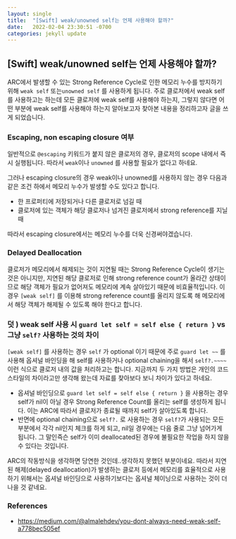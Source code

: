 ```yaml
---
layout: single
title:  "[Swift] weak/unowned self는 언제 사용해야 할까?"
date:   2022-02-04 23:30:51 -0700
categories: jekyll update
---
```


## [Swift] weak/unowned self는 언제 사용해야 할까?
ARC에서 발생할 수 있는 Strong Reference Cycle로 인한 메모리 누수를 방지하기 위해 `weak self` 또는`unowned self` 를 사용하게 됩니다. 주로 클로저에서 weak self를 사용하고는 하는데 모든 클로저에 weak self를 사용해야 하는지, 그렇지 않다면 어떤 부분에 weak self를 사용해야 하는지 알아보고자 찾아본 내용을 정리하고자 글을 쓰게 되었습니다.

### Escaping, non escaping closure 여부

일반적으로 `@escaping` 키워드가 붙지 않은 클로저의 경우, 클로저의 scope 내에서 즉시 실행됩니다. 따라서 `weak`이나 `unowned` 를 사용할 필요가 없다고 하네요.

그러나 escaping closure의 경우 weak이나 unowned를 사용하지 않는 경우 다음과 같은 조건 하에서 메모리 누수가 발생할 수도 있다고 합니다.

- 한 프로퍼티에 저장되거나 다른 클로저로 넘길 때
- 클로저에 있는 객체가 해당 클로저나 넘겨진 클로저에서 strong reference를 지닐 때

따라서 escaping closure에서는 메모리 누수를 더욱 신경써야겠습니다.

### Delayed Deallocation

클로저가 메모리에서 해제되는 것이 지연될 때는 Strong Reference Cycle이 생기는 것은 아니지만, 지연된 해당 클로저로 인해 strong reference count가 올라간 상태이므로 해당 객체가 필요가 없어져도 메모리에 계속 살아있기 때문에 비효율적입니다. 이 경우 `[weak self]` 를 이용해  strong reference count를 올리지 않도록 해 메모리에서 해당 객체가 해제될 수 있도록 해야 한다고 합니다.

### 덧 ) weak self 사용 시 `guard let self = self else { return }` vs 그냥 `self?` 사용하는 것의 차이

`[weak self]` 를 사용하는 경우 `self` 가 optional 이기 때문에 주로 `guard let ~~` 를 사용해 옵셔널 바인딩을 해 self를 사용하거나 optional chaining을 해서 `self?.~~~~`  이런 식으로 클로저 내의 값을 처리하고는 합니다. 지금까지 두 가지 방법은 개인의 코드 스타일의 차이라고만 생각해 왔는데 자료를 찾아보다 보니 차이가 있다고 하네요.

- 옵셔널 바인딩으로 `guard let self = self else { return }` 을 사용하는 경우 self가 nil이 아닐 경우 Strong Reference Count를 올리는 self를 생성하게 됩니다. 이는 ARC에 따라서 클로저가 종료될 때까지 self가 살아있도록 합니다.
- 반면에 optional chaining으로 `self?.` 로 사용하는 경우 `self?`가 사용되는 모든 부분에서 각각 nil인지 체크를 하게 되고, nil일 경우에는 다음 줄로 그냥 넘어가게 됩니다. 그 말인즉슨 self가 이미 deallocated된 경우에 불필요한 작업을 하지 않을 수 있다는 것입니다.

ARC의 작동방식을 생각하면 당연한 것인데..생각하지 못했던 부분이네요. 따라서 지연된 해제(delayed deallocation)가 발생하는 클로저 등에서 메모리를 효율적으로 사용하기 위해서는 옵셔널 바인딩으로 사용하기보다는 옵셔널 체이닝으로 사용하는 것이 더 나을 것 같네요.

### References

- https://medium.com/@almalehdev/you-dont-always-need-weak-self-a778bec505ef
